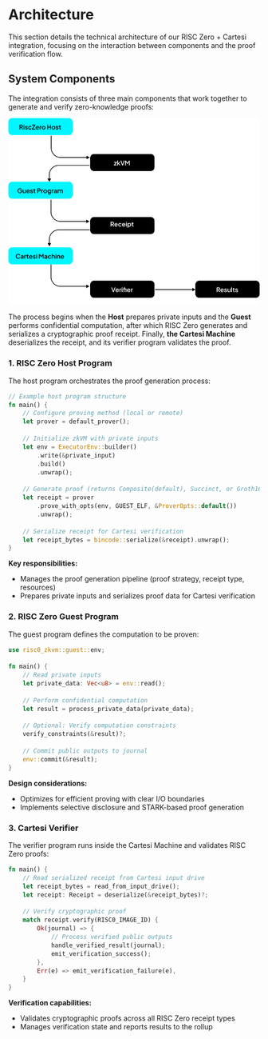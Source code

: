 # Architecture

This section details the technical architecture of our RISC Zero + Cartesi integration, focusing on the interaction between components and the proof verification flow.

## System Components

The integration consists of three main components that work together to generate and verify zero-knowledge proofs:

![Proof Generation and Verification Flow](./img/cartesi-risczero.png)

The process begins when the **Host** prepares private inputs and the **Guest** performs confidential computation, after which RISC Zero generates and serializes a cryptographic proof receipt. Finally, **the Cartesi Machine** deserializes the receipt, and its verifier program validates the proof.

### 1. RISC Zero Host Program

The host program orchestrates the proof generation process:

```rust
// Example host program structure
fn main() {
    // Configure proving method (local or remote)
    let prover = default_prover();

    // Initialize zkVM with private inputs
    let env = ExecutorEnv::builder()
        .write(&private_input)
        .build()
        .unwrap();

    // Generate proof (returns Composite(default), Succinct, or Groth16 receipt)
    let receipt = prover
        .prove_with_opts(env, GUEST_ELF, &ProverOpts::default())
        .unwrap();

    // Serialize receipt for Cartesi verification
    let receipt_bytes = bincode::serialize(&receipt).unwrap();
}
```

**Key responsibilities:**

- Manages the proof generation pipeline (proof strategy, receipt type, resources)
- Prepares private inputs and serializes proof data for Cartesi verification

### 2. RISC Zero Guest Program

The guest program defines the computation to be proven:

```rust
use risc0_zkvm::guest::env;

fn main() {
    // Read private inputs
    let private_data: Vec<u8> = env::read();

    // Perform confidential computation
    let result = process_private_data(private_data);

    // Optional: Verify computation constraints
    verify_constraints(&result)?;

    // Commit public outputs to journal
    env::commit(&result);
}
```

**Design considerations:**

- Optimizes for efficient proving with clear I/O boundaries
- Implements selective disclosure and STARK-based proof generation

### 3. Cartesi Verifier

The verifier program runs inside the Cartesi Machine and validates RISC Zero proofs:

```rust
fn main() {
    // Read serialized receipt from Cartesi input drive
    let receipt_bytes = read_from_input_drive();
    let receipt: Receipt = deserialize(&receipt_bytes)?;

    // Verify cryptographic proof
    match receipt.verify(RISC0_IMAGE_ID) {
        Ok(journal) => {
            // Process verified public outputs
            handle_verified_result(journal);
            emit_verification_success();
        },
        Err(e) => emit_verification_failure(e),
    }
}
```

**Verification capabilities:**

- Validates cryptographic proofs across all RISC Zero receipt types
- Manages verification state and reports results to the rollup
